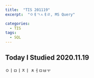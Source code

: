 ```yaml
---
title:  "TIS 201119"
excerpt:  "ㅇㅔㄱㅅㅔㄹ, MS Query"

categories:
  - TIS
tags:
  - SQL
---
```


## Today I Studied 2020.11.19

ㅇㅣㅁㅣㅈㅣ ㅊㅓㅁㅂㅜ 




